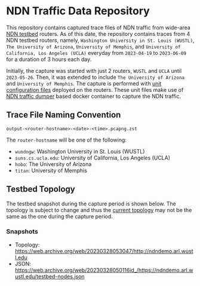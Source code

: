 # NDN Traffic Data Repository
This repository contains captured trace files of NDN traffic from wide-area [NDN testbed](https://named-data.net/ndn-testbed/) routers.
As of this date, the repository contains traces from 4 NDN testbed routers, namely, `Washington University in St. Louis (WUSTL)`, `The University of Arizona`,
`University of Memphis`, and `University of California, Los Angeles (UCLA)` everyday from `2023-04-19` to `2023-06-09` for a duration of 3 hours each day.

Initially, the capture was started with just 2 routers, `WUSTL` and `UCLA` until `2023-05-26`. Then, it was extended to include `The University of Arizona`
and `University of Memphis`. The capture is performed with [unit configuration files](https://github.com/tntech-ngin/ndn-traffic-capture-scripts) deployed on the routers. These unit files make use of [NDN traffic
dumper](https://github.com/usnistgov/ndntdump) based docker container to capture the NDN traffic.

## Trace File Naming Convention
`output-<router-hostname>-<date>-<time>.pcapng.zst`

The `router-hostname` will be one of the following:
- `wundngw`: Washington University in St. Louis (WUSTL)
- `suns.cs.ucla.edu`: University of California, Los Angeles (UCLA)
- `hobo`: The University of Arizona
- `titan`: University of Memphis

## Testbed Topology
The testbed snapshot during the capture period is shown below. The topology is subject to change and thus the [current topology](http://ndndemo.arl.wustl.edu) may not be the same as the one during the capture period.

### Snapshots
- Topology: https://web.archive.org/web/20230328053047/http://ndndemo.arl.wustl.edu
- JSON: https://web.archive.org/web/20230328050116id_/https://ndndemo.arl.wustl.edu/testbed-nodes.json
